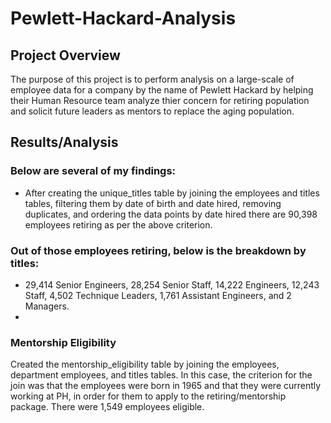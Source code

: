 # Pewlett-Hackard-Analysis
## Project Overview
The purpose of this project is to perform analysis on a large-scale of employee data for a company by the name of Pewlett Hackard by helping their Human Resource team analyze thier concern for retiring population and solicit future leaders as mentors to replace the aging population. 

## Results/Analysis
### Below are several of my findings:
* After creating the unique_titles table by joining the employees and titles tables, filtering them by date of birth and date hired, removing duplicates, and ordering the data points by date hired there are 90,398 employees retiring as per the above criterion.

### Out of those employees retiring, below is the breakdown by titles:
* 29,414 Senior Engineers, 28,254 Senior Staff, 14,222 Engineers, 12,243 Staff, 4,502 Technique Leaders, 1,761 Assistant Engineers, and 2 Managers.
* 
### Mentorship Eligibility
Created the mentorship_eligibility table by joining the employees, department employees, and titles tables. In this case, the criterion for the join was that the employees were born in 1965 and that they were currently working at PH, in order for them to apply to the retiring/mentorship package. There were 1,549 employees eligible.
